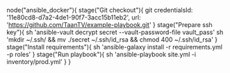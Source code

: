 node("ansible_docker"){
    stage("Git checkout"){
        git credentialsId: '11e80cd8-d7a2-4de1-90f7-3acc15b11eb2', url: 'https://github.com/TaanTV/example-playbook.git'
    }
    stage("Prepare ssh key"){
        sh 'ansible-vault decrypt secret --vault-password-file vault_pass'
        sh 'mkdir ~/.ssh/ && mv ./secret ~/.ssh/id_rsa && chmod 400 ~/.ssh/id_rsa'
    }
    stage("Install requirements"){
        sh 'ansible-galaxy install -r requirements.yml -p roles'
    }
    stage("Run playbook"){
        sh 'ansible-playbook site.yml -i inventory/prod.yml'
    }
}

